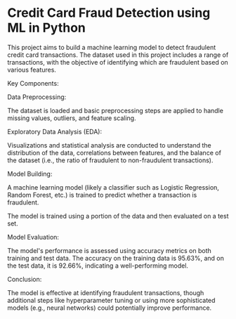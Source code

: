 # Credit Card Fraud Detection using ML in Python

This project aims to build a machine learning model to detect fraudulent credit card transactions. The dataset used in this project includes a range of transactions, with the objective of identifying which are fraudulent based on various features.

Key Components:

Data Preprocessing:

The dataset is loaded and basic preprocessing steps are applied to handle missing values, outliers, and feature scaling.

Exploratory Data Analysis (EDA):

Visualizations and statistical analysis are conducted to understand the distribution of the data, correlations between features, and the balance of the dataset (i.e., the ratio of fraudulent to non-fraudulent transactions).

Model Building:

A machine learning model (likely a classifier such as Logistic Regression, Random Forest, etc.) is trained to predict whether a transaction is fraudulent.

The model is trained using a portion of the data and then evaluated on a test set.

Model Evaluation:

The model's performance is assessed using accuracy metrics on both training and test data.
The accuracy on the training data is 95.63%, and on the test data, it is 92.66%, indicating a well-performing model.

Conclusion:

The model is effective at identifying fraudulent transactions, though additional steps like hyperparameter tuning or using more sophisticated models (e.g., neural networks) could potentially improve performance.
